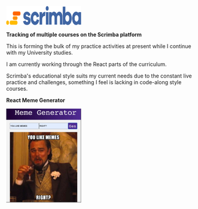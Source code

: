 <img src='readme-images/scrimba.png' width='200' height='50' alt='treehouse logo'/>

__Tracking of multiple courses on the Scrimba platform__

This is forming the bulk of my practice activities at present while I continue with my University studies.

I am currently working through the React parts of the curriculum. 

Scrimba's educational style suits my current needs due to the constant live practice and challenges, something I feel is lacking in code-along style courses.

__React Meme Generator__

<img src='readme-images/dicaprio.jpeg' width='200' height='250' alt='treehouse logo'/>